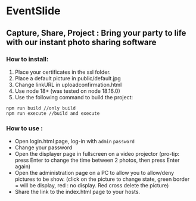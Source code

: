 # EventSlide
## Capture, Share, Project : Bring your party to life with our instant photo sharing software

### How to install:
1. Place your certificates in the ssl folder.
2. Place a default picture in public/default.jpg
3. Change linkURL in uploadconfirmation.html
4. Use node 18+ (was tested on node 18.16.0)
5. Use the following command to build the project: 
```
npm run build //only build
npm run execute //build and execute
```

### How to use :
- Open login.html page, log-in with `admin` `password`
- Change your password
- Open the displayer page in fullscreen on a video projector (pro-tip: press Enter to change the time between 2 photos, then press Enter again)
- Open the administration page on a PC to allow you to allow/deny pictures to be show. (click on the picture to change state, green border = will be display, red : no display. Red cross delete the picture)
- Share the link to the index.html page to your hosts.